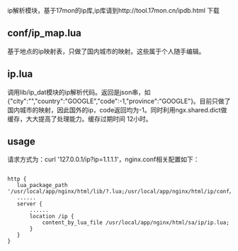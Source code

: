 ip解析模块，基于17mon的ip库,ip库请到http://tool.17mon.cn/ipdb.html 下载

conf/ip_map.lua
-----------------
基于地点的ip映射表，只做了国内城市的映射。这些属于个人随手编辑。

ip.lua
----------------
调用lib/ip_dat模块的ip解析代码。返回是json串，如{"city":"","country":"GOOGLE","code":-1,"province":"GOOGLE"}。目前只做了国内城市的映射，因此国外的ip，code返回均为-1。同时利用ngx.shared.dict做缓存，大大提高了处理能力。缓存过期时间 12小时。

usage
---------------
请求方式为：curl '127.0.0.1/ip?ip=1.1.1.1'，nginx.conf相关配置如下：
<pre><code>
http {
   lua_package_path '/usr/local/app/nginx/html/lib/?.lua;/usr/local/app/nginx/html/ip/conf/?.lua;;';
   ......
   server {
       ......
       location /ip {
           content_by_lua_file /usr/local/app/nginx/html/sa/ip/ip.lua;
       }	
   }
}
